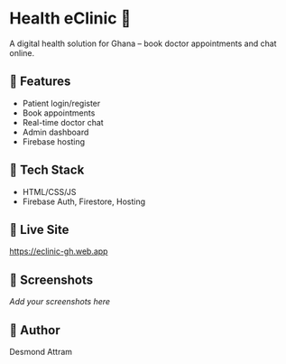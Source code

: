 # Health eClinic 🌿
A digital health solution for Ghana – book doctor appointments and chat online.

## 🚀 Features
- Patient login/register
- Book appointments
- Real-time doctor chat
- Admin dashboard
- Firebase hosting

## 📁 Tech Stack
- HTML/CSS/JS
- Firebase Auth, Firestore, Hosting

## 🔗 Live Site
https://eclinic-gh.web.app

## 📸 Screenshots
_Add your screenshots here_

## 🧠 Author
Desmond Attram
